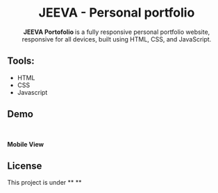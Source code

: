 <div align ="center">

# JEEVA - Personal portfolio

<strong> JEEVA Portofolio </strong> is a fully responsive personal portfolio website, responsive for all devices, built using HTML, CSS, and JavaScript.


 
 </div>
 
 ## Tools:
 *  HTML
 * CSS
 * Javascript

 
## Demo

<br>

**Mobile View**

<!-- ![vCard Mobile Demo](./website-demo-image/desktop1.png "Mobile Demo") -->

## License

This project is under  ** **
